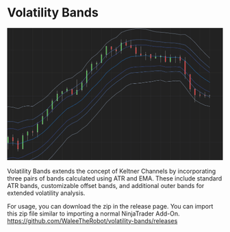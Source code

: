 # Volatility Bands

<div style="text-align:center">
    <img src="./screenshot.png" alt="Volatility Bands">
</div>

Volatility Bands extends the concept of Keltner Channels by incorporating three pairs of bands calculated using ATR and EMA. These include standard ATR bands, customizable offset bands, and additional outer bands for extended volatility analysis.

For usage, you can download the zip in the release page. You can import this zip file similar to importing a normal NinjaTrader Add-On. https://github.com/WaleeTheRobot/volatility-bands/releases
